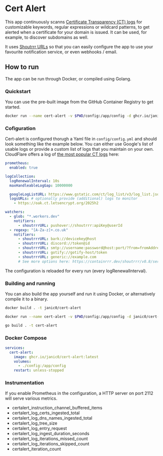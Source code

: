# Cert Alert

This app continuously scanns [Certificate Transparency (CT) logs](https://certificate.transparency.dev/) for customizable keywords, regular expressions or wildcard patterns, to get alerted when a certificate for your domain is issued. It can be used, for example, to discover subdomains as well.

It uses [Shoutrrr URLs](https://containrrr.dev/shoutrrr/v0.8/services/overview/) so that you can easily configure the app to use your favourite notification service, or even webhooks / email.

## How to run

The app can be run through Docker, or compiled using Golang.

### Quickstart

You can use the pre-built image from the GitHub Container Registry to get started.

```bash
docker run --name cert-alert -v $PWD/config:/app/config -d ghcr.io/janic0/cert-alert:latest
```

### Cofiguration

Cert-alert is configured thorugh a Yaml file in `config/config.yml` and should look something like the example below.
You can either use Google's list of usable logs or provide a custom list of logs that you maintain on your own. CloudFlare offers a log of [the most popular CT logs](https://ct.cloudflare.com/logs) here:

```yaml
prometheus:
  enabled: true

logCollection:
  logRenewalInterval: 10s
  maxHandleableLogGap: 10000000

  googleLogListURL: https://www.gstatic.com/ct/log_list/v3/log_list.json # automatically use Google's list of usable logs
  logsURLs: # optionally provide (additional) logs to monitor
    - https://oak.ct.letsencrypt.org/2025h2

watchers:
  - glob: "*.workers.dev"
    notifiers:
      - shoutrrrURL: pushover://shoutrrr:apiKey@userId
  - regexp: "[A-Za-z]+.co.uk"
    notifiers:
      - shoutrrrURL: bark://devicekey@host
      - shoutrrrURL: discord://token@id
      - shoutrrrURL: smtp://username:password@host:port/?from=fromAddress&to=recipient1
      - shoutrrrURL: gotify://gotify-host/token
      - shoutrrrURL: generic://example.com
      # See more options here: https://containrrr.dev/shoutrrr/v0.8/services/overview/
```

The configuration is reloaded for every run (every logRenewalInterval).

### Building and running

You can also build the app yourself and run it using Docker, or alternatively compile it to a binary.

```bash
docker build . -t janic0/cert-alert
```

```bash
docker run --name cert-alert -v $PWD/config:/app/config -d janic0/cert-alert
```

```bash
go build . -t cert-alert
```

### Docker Compose

```yaml
services:
  cert-alert:
    image: ghcr.io/janic0/cert-alert:latest
    volumes:
      - ./config:/app/config
    restart: unless-stopped
```

### Instrumentation

If you enable Prometheus in the configuration, a HTTP server on port 2112 will serve various metrics.

- certalert_instruction_channel_buffered_items
- certalert_log_certs_ingested_total
- certalert_log_dns_names_ingested_total
- certalert_log_tree_size
- certalert_log_entry_request
- certalert_log_ingest_duration_seconds
- certalert_log_iterations_missed_count
- certalert_log_iterations_skipped_count
- certalert_iteration_count
